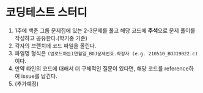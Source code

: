 # 코딩테스트 스터디

1. 1주에 백준 그룹 문제집에 있는 2-3문제를 풀고 해당 코드에 **주석**으로 문제 풀이를 작성하고 공유한다.(학기중 기준)
2. 각자의 브랜치에 코드 파일을 올린다. 
3. 파일명 형식은 `(업로드하는)연월일_BOJ문제번호.확장자 (e.g. 210510_BOJ19022.c)`이다.
4. 만약 타인의 코드에 대해서 더 구체적인 질문이 있다면, 해당 코드를 reference하여 issue를 남긴다.
5. (추가예정)
